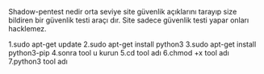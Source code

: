 Shadow-pentest nedir orta seviye site güvenlik açıklarını tarayıp size bildiren bir güvenlik testi araçı dır. 
Site sadece güvenlik testi yapar onları hacklemez. 

1.sudo apt-get update
2.sudo apt-get install python3
3.sudo apt-get install python3-pip
4.sonra tool u kurun
5.cd tool adı
6.chmod +x tool adı
7.python3 tool adı
